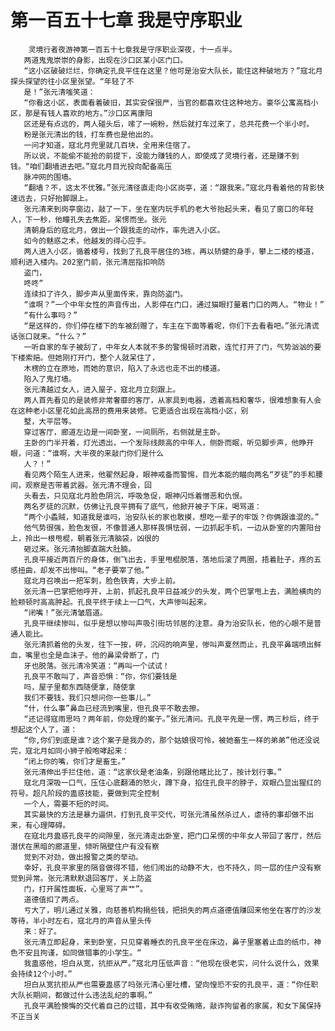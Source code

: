 # 第一百五十七章 我是守序职业
        灵境行者夜游神第一百五十七章我是守序职业深夜，十一点半。
       两道鬼鬼崇崇的身影，出现在沙口区某小区门口。
       “这小区破破烂烂，你确定孔良平住在这里？他可是治安大队长，能住这种破地方？”寇北月探头探望的往小区里张望。“年轻了不
       是！”张元清嗤笑道：
       “你看这小区，表面看着破旧，其实安保很严，当官的都喜欢住这种地方。豪华公寓高档小区，那是有钱人喜欢的地方。”沙口区离康阳
       区还是有点远的，两人碰头后，嗦了一碗粉，然后就打车过来了，总共花费一个半小时。
       粉是张元清出的钱，打车费也是他出的。
       一问才知道，寇北月兜里就几百块，全用来住宿了。
       所以说，不能偷不能抢的前提下，没能力赚钱的人，即使成了灵境行者，还是赚不到钱。“咱们翻墙进去吧。”寇北月目光投向配备高压
       脉冲网的围墙。
       “翻墙？不，这太不优雅。”张元清径直走向小区岗亭，道：“跟我来。”寇北月看着他的背影快速远去，只好抬脚跟上。
       张元清来到岗亭窗边，敲了一下，坐在室内玩手机的老大爷抬起头来，看见了窗口的年轻人，下一秒，他瞳孔失去焦距，呆愣而坐。张元
       清朝身后的寇北月，做出一个跟我走的动作，率先进入小区。
       如今的魅惑之术，他越发的得心应手。
       两人进入小区，循着楼号，找到了孔良平居住的3栋，再以矫健的身手，攀上二楼的楼道，顺利进入楼内。202室门前，张元清屈指扣响防
       盗门，
       咚咚”
       连续扣了许久，脚步声从里面传来，靠向防盗门。
       “谁啊？”一个中年女性的声音传出，人影停在门口，通过猫眼打量着门口的两人。“物业！”
       “有什么事吗？”
       “是这样的，你们停在楼下的车被刮赠了，车主在下面等着呢，你们下去看看吧。”张元清谎话张口就来。“什么？”
       一听自家的车子被刮了，中年女人本就不多的警惕顿时消散，连忙打开了门，气势汹汹的要下楼索赔。但她刚打开门，整个人就呆住了，
       木楞的立在原地，而她的意识，陷入了永远也走不出的楼道。
       陷入了鬼打墙。
       张元清越过女人，进入屋子，寇北月立刻跟上。
       两人首先看见的是装修非常奢靡的客厅，从家具到电器，透着高档和奢华，很难想象有人会在这种老小区里花如此高昂的费用来装修。它更适合出现在高档小区，别
       墅，大平层等。
       穿过客厅，廊道左边是一间卧室，一间厕所，右侧就是主卧。
       主卧的门半开着，灯光透出，一个发际线颇高的中年人，侧卧而眠，听见脚步声，他睁开眼，问道：“谁啊，大半夜的来敲门你们是什么
       人？！”
       看见两个陌生人进来，他翟然起身，眼神戒备而警惕，目光本能的瞄向两名“歹徒”的手和腰间，观察是否带着武器。张元清不理会，回
       头看去，只见寇北月脸色阴沉，呼吸急促，眼神闪烁着憎恶和仇恨。
       两名歹徒的沉默，仿佛让孔良平拥有了底气，他掀开被子下床，喝骂道：
       “两个小蟊贼，知道我是谁吗，治安队长的家也敢摸，想吃一辈子的牢饭？你俩跟谁混的。”
       他气势很强，脸色发很，不像普通人那样畏惧怯弱，一边抓起手机，一边从卧室的内置阳台上，拎出一根甩棍，朝着张元清脑袋，凶很的
       砸过来。张元清抬脚直踹大肚腩。
       孔良平接近两百斤的身体，倒飞出去，手里甩棍脱落，落地后滚了两圈，捂着肚子，疼的五感扭曲，却发不出惨叫。“老子要宰了他。”
       寇北月召唤出一把军刺，脸色铁青，大步上前。
       张元清一巴掌把他呼开，上前，抓起孔良平日益减少的头发，两个巴掌甩上去，满脸横肉的脸颊顿时高高肿起。孔良平终于续上一口气，大声惨叫起来。
       “闭嘴！”张元清皱眉道。
       孔良平继续惨叫，似乎是想以惨叫声吸引街坊邻居的注意。身为治安队长，他的心眼不是普通人能比。
       张元清抓着他的头发，往下一按，砰，沉闷的响声里，惨叫声夏然而止，孔良平鼻端喷出鲜血，嘴里也全是血沫子。他的鼻梁骨断了，门
       牙也脱落。张元清冷笑道：“再叫一个试试！
       孔良平不敢叫了，声音恐惧：“你，你们要钱是
       吗，屋子里都东西随便拿，随使拿
       我们不要钱，我们只想问你一些事儿。”
       “什，什么事”鼻血已经流到嘴里，但孔良平不敢去擦。
       “还记得寇雨思吗？两年前，你处理的案子。”张元清问。孔良平先是一愣，两三秒后，终于想起这个人了，道：
       “你,你们到底是谁？这个案子是我办的，那个姑娘很可怜，被她畜生一样的弟弟”他还没说完，寇北月如同小狮子般咆哮起来：
       “闭上你的嘴，你们才是畜生。”
       张元清伸出手拦住他，道：“这家伙是老油条，别跟他瞎比比了，按计划行事。”
       寇北月深吸一口气，压住心底翻涌的怒火，蹲下身，掐住孔良平的脖子，双眼凸显出猩红的符号。超凡阶段的蛊惑技能，要做到完全控制
       一个人，需要不短的时间。
       其实最快的方法是暴力逼供，打到孔良平交代，可张元清虽然杀过人，虐待的事却做不出来，有心理障碍。
       在寇北月蛊惑孔良平的间隙里，张元清走出卧室，把门口呆愣的中年女人带回了客厅，然后潜伏在黑暗的廊道里，倾听隔壁住户有没有察
       觉到不对劲，做出报警之类的举动。
       幸好，孔良平家里的隔音做得不错，他们闹出的动静不大，也不持久，同一层的住户没有察觉到异常。张元清默默退回客厅，关上防盗
       门，打开属性面板，心里骂了声艹”。
       道德值扣了两点。
       亏大了，明儿通过关雅，向慈善机构捐些钱，把损失的两点道德值赚回来他坐在客厅的沙发等待，半小时左右，寇北月的声音从里头传
       来：好了。
       张元清立即起身，来到卧室，只见穿着睡衣的孔良平坐在床边，鼻子里塞着止血的纸巾，神色不安且拘谨，如同做错事的小学生。“
       我蛊惑他，坦白从宽，抗拒从严。”寇北月压低声音：“他现在很老实，问什么说什么，效果会持续12个小时。”
       坦白从宽抗拒从严也需要蛊惑了吗张元清心里吐槽，望向惶恐不安的孔良平，道：“你任职大队长期间，都做过什么违法乱纪的事啊。”
       孔良平满脸懊悔的交代着自己的过错，其中有收受贿赂，敲诈拘留者的家属，和女下属保持不正当关